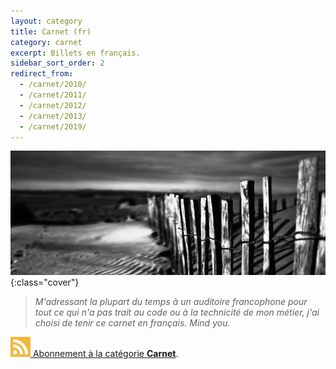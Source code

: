 ```yaml
---
layout: category
title: Carnet (fr)
category: carnet
excerpt: Billets en français.
sidebar_sort_order: 2
redirect_from:
  - /carnet/2010/
  - /carnet/2011/
  - /carnet/2012/
  - /carnet/2013/
  - /carnet/2019/
---
```


![illustration](/static/img/carnet.png){:class="cover"}

> *M'adressant la plupart du temps à un auditoire francophone pour tout ce qui n'a
pas trait au code ou à la technicité de mon métier, j'ai choisi de tenir ce
carnet en français. Mind you.*

<div class="syndication">
  <a href="/feed/carnet.xml"><img src="/static/img/feed.png"> Abonnement à la catégorie <strong>Carnet</strong></a>.
</div>
